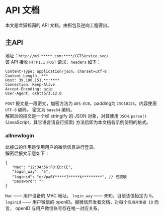 # API 文档
本文是龙猫校园的 API 文档，由抓包及逆向工程得出。

## 主API
地址：`http://md.*****.com:****/CGTService.svc/`  
该 API 接收 `HTTP1.1 POST` 请求，`headers` 如下：
```
Content-Type: application/json; charset=utf-8
Content-Length: ***
Host: 39.100.151.**:****
Connection: Keep-Alive
Accept-Encoding: gzip
User-Agent: okhttp/3.12.0
```
`POST` 报文是一段密文，加密方法为 `AES-ECB`，padding为 `ISO10126`，内容使用 `UTF-8` 编码， 密文为 `base64` 编码。  
解密后的报文是一个经 stringify 的 JSON 对象，对其使用 `JSON.parse()`(JavaScript，其它语言请自行探索) 方法后即为本文档各示例使用的格式。

### allnewlogin
此接口的作用是使用用户的微信信息进行登录。  
解密后报文示意如下：
```jsonc
{
   "Mac": "12:34:56:F0:ED:CE",
   "login_way": "5",
   "loginid": "orVpa6Y*****1*****k*********", // 经脱敏
   "password": ""
}
```
`Mac` —— 用户设备的 MAC 地址。
`login_way` —— 未知，目前该值恒定为 5。
`loginid` —— 用户微信的 openID。据微信开发者文档，对每个`应用开发者 ID` 而言， openID 与用户微信账号存在唯一对应关系。
